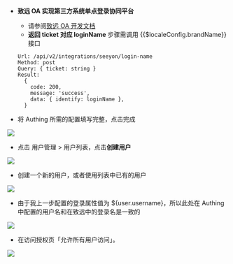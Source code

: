 <IntegrationDetailCard :title="`配置致远互联 SSO`">

- **致远 OA 实现第三方系统单点登录协同平台**
  - 请参阅[致远 OA 开发文档](http://open.seeyon.com/book/ctp/ji-cheng-chang-jing/portalji-cheng.html)
  - **返回 ticket 对应 loginName** 步骤需调用 {{$localeConfig.brandName}} 接口
  ```
  Url: /api/v2/integrations/seeyon/login-name
  Method: post
  Query: { ticket: string }
  Result: 
    {
      code: 200,
      message: 'success',
      data: { identify: loginName },
    }
  ```

- 将 Authing 所需的配置填写完整，点击完成

![](~@imagesZhCn/integration/seeyon/2-1.png)

- 点击 用户管理 &gt; 用户列表，点击**创建用户**

![](~@imagesZhCn/integration/seeyon/2-2.png)

- 创建一个新的用户，或者使用列表中已有的用户

![](~@imagesZhCn/integration/seeyon/2-3.png)

- 由于我上一步配置的登录属性值为 ${user.username}，所以此处在 Authing 中配置的用户名和在致远中的登录名是一致的

![](~@imagesZhCn/integration/seeyon/2-4.png)

- 在访问授权页「允许所有用户访问」。

![](~@imagesZhCn/integration/seeyon/2-5.png)


</IntegrationDetailCard>